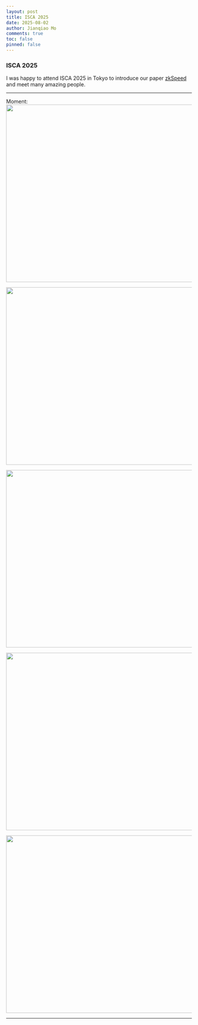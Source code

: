 ```yaml
---
layout: post
title: ISCA 2025
date: 2025-08-02
author: Jianqiao Mo
comments: true
toc: false
pinned: false
---
```

### ISCA 2025

I was happy to attend ISCA 2025 in Tokyo to introduce our paper [zkSpeed](https://dl.acm.org/doi/full/10.1145/3695053.3731021) and meet many amazing people.


***

Moment:
[<img src="https://drive.google.com/uc?id=168i6gAccItqYOz2zgYdmSihxofbfE8yj" width="854" height="480">](https://drive.google.com/file/d/168i6gAccItqYOz2zgYdmSihxofbfE8yj/view?usp=drive_link)

[<img src="https://drive.google.com/uc?id=1jzwaTFKvNopPpvLzinJBZwgS8LCEbL5b" width="854" height="480">](https://drive.google.com/file/d/1jzwaTFKvNopPpvLzinJBZwgS8LCEbL5b/view?usp=drive_link)

[<img src="https://drive.google.com/uc?id=1CSGFelkcxqqAW9s78JAfXTNbx-eJl4GE" width="854" height="480">](https://drive.google.com/file/d/1CSGFelkcxqqAW9s78JAfXTNbx-eJl4GE/view?usp=drive_link)

[<img src="https://drive.google.com/uc?id=1j6hVL9pgrUkSl9HI2f40YkFYmjl2Rz04" width="854" height="480">](https://drive.google.com/file/d/1j6hVL9pgrUkSl9HI2f40YkFYmjl2Rz04/view?usp=drive_link)

[<img src="https://drive.google.com/uc?id=1BijLUCE5kftYdfMC1crk07dor_lCrSiU" width="854" height="480">](https://drive.google.com/file/d/1BijLUCE5kftYdfMC1crk07dor_lCrSiU/view?usp=drive_link)


***
